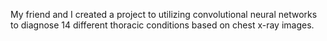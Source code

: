 My friend and I created a project to utilizing convolutional neural networks to diagnose 14 different thoracic conditions based on chest x-ray images. 
